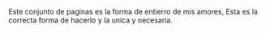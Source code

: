 Este conjunto de paginas es la forma de entierro de mis amores,
Esta es la correcta forma de hacerlo y la unica y necesaria.

